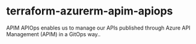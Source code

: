 # terraform-azurerm-apim-apiops
APIM APIOps enables us to manage our APIs published through Azure API Management (APIM) in a GitOps way..
